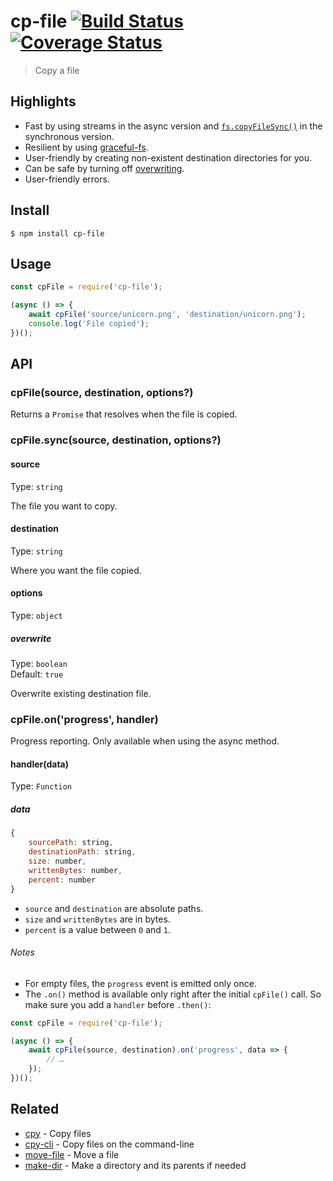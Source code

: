 # cp-file [![Build Status](https://travis-ci.org/sindresorhus/cp-file.svg?branch=master)](https://travis-ci.org/sindresorhus/cp-file) [![Coverage Status](https://coveralls.io/repos/github/sindresorhus/cp-file/badge.svg?branch=master)](https://coveralls.io/github/sindresorhus/cp-file?branch=master)

> Copy a file

## Highlights

- Fast by using streams in the async version and [`fs.copyFileSync()`](https://nodejs.org/api/fs.html#fs_fs_copyfilesync_src_dest_flags) in the synchronous version.
- Resilient by using [graceful-fs](https://github.com/isaacs/node-graceful-fs).
- User-friendly by creating non-existent destination directories for you.
- Can be safe by turning off [overwriting](#optionsoverwrite).
- User-friendly errors.

## Install

```
$ npm install cp-file
```

## Usage

```js
const cpFile = require('cp-file');

(async () => {
	await cpFile('source/unicorn.png', 'destination/unicorn.png');
	console.log('File copied');
})();
```

## API

### cpFile(source, destination, options?)

Returns a `Promise` that resolves when the file is copied.

### cpFile.sync(source, destination, options?)

#### source

Type: `string`

The file you want to copy.

#### destination

Type: `string`

Where you want the file copied.

#### options

Type: `object`

##### overwrite

Type: `boolean`\
Default: `true`

Overwrite existing destination file.

### cpFile.on('progress', handler)

Progress reporting. Only available when using the async method.

#### handler(data)

Type: `Function`

##### data

```js
{
	sourcePath: string,
	destinationPath: string,
	size: number,
	writtenBytes: number,
	percent: number
}
```

- `source` and `destination` are absolute paths.
- `size` and `writtenBytes` are in bytes.
- `percent` is a value between `0` and `1`.

###### Notes

- For empty files, the `progress` event is emitted only once.
- The `.on()` method is available only right after the initial `cpFile()` call. So make sure
you add a `handler` before `.then()`:

```js
const cpFile = require('cp-file');

(async () => {
	await cpFile(source, destination).on('progress', data => {
		// …
	});
})();
```

## Related

- [cpy](https://github.com/sindresorhus/cpy) - Copy files
- [cpy-cli](https://github.com/sindresorhus/cpy-cli) - Copy files on the command-line
- [move-file](https://github.com/sindresorhus/move-file) - Move a file
- [make-dir](https://github.com/sindresorhus/make-dir) - Make a directory and its parents if needed
